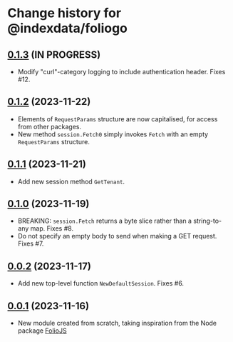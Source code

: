 # Change history for @indexdata/foliogo

## [0.1.3](https://github.com/indexdata/foliogo/tree/v0.1.3) (IN PROGRESS)

* Modify "curl"-category logging to include authentication header. Fixes #12.

## [0.1.2](https://github.com/indexdata/foliogo/tree/v0.1.2) (2023-11-22)

* Elements of `RequestParams` structure are now capitalised, for access from other packages.
* New method `session.Fetch0` simply invokes `Fetch` with an empty `RequestParams` structure.

## [0.1.1](https://github.com/indexdata/foliogo/tree/v0.1.1) (2023-11-21)

* Add new session method `GetTenant`.

## [0.1.0](https://github.com/indexdata/foliogo/tree/v0.1.0) (2023-11-19)

* BREAKING: `session.Fetch` returns a byte slice rather than a string-to-any map. Fixes #8.
* Do not specify an empty body to send when making a GET request. Fixes #7.

## [0.0.2](https://github.com/indexdata/foliogo/tree/v0.0.2) (2023-11-17)

* Add new top-level function `NewDefaultSession`. Fixes #6.

## [0.0.1](https://github.com/indexdata/foliogo/tree/v0.0.1) (2023-11-16)

* New module created from scratch, taking inspiration from the Node package [FolioJS](https://github.com/indexdata/foliojs)

